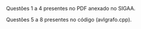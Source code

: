Questões 1 a 4 presentes no PDF anexado no SIGAA.

Questões 5 a 8 presentes no código (avlgrafo.cpp).
